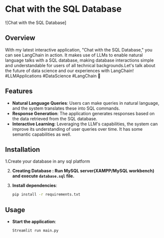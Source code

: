 # Chat with the SQL Database
![Chat with the SQL Database]
## Overview
With my latest interactive application, "Chat with the SQL Database," you can see LangChain in action. It makes use of LLMs to enable natural language talks with a SQL database, making database interactions simple and understandable for users of all technical backgrounds.Let's talk about the future of data science and our experiences with LangChain! #LLMApplications #DataScience #LangChain 🌟

## Features
- **Natural Language Queries**: Users can make queries in natural language, and the system translates these into SQL commands.
- **Response Generation**: The application generates responses based on the data retrieved from the SQL database.
- **Interactive Learning**: Leveraging the LLM's capabilities, the system can improve its understanding of user queries over time. It has some semantic capabilities as well.

## Installation
1.Create your database in any sql platform
   
2. **Creating Database : Run MySQL server(XAMPP/MySQL workbench) and execute `database.sql` file.**

3. **Install dependencies**:
   ```sh
   pip install -r requirements.txt
   ```

## Usage
- **Start the application**:
  ```sh
  Streamlit run main.py
  ```
